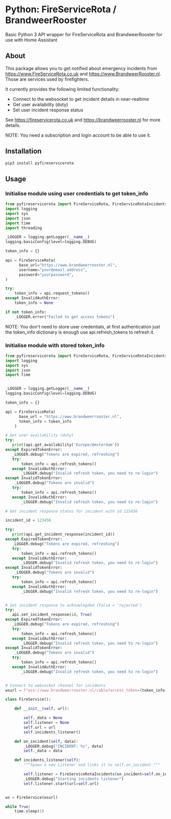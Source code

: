 # Python: FireServiceRota / BrandweerRooster

Basic Python 3 API wrapper for FireServiceRota and BrandweerRooster for use with Home Assistant

## About

This package allows you to get notified about emergency incidents from https://www.FireServiceRota.co.uk and https://www.BrandweerRooster.nl.
Those are services used by firefighters.

It currently provides the following limited functionality:

- Connect to the websocket to get incident details in near-realtime
- Get user availability (duty)
- Set user incident response status

See https://fireservicerota.co.uk and https://brandweerrooster.nl for more details.

NOTE: You need a subscription and login account to be able to use it.

## Installation

```bash
pip3 install pyfireservicerota
```

## Usage

### Initialise module using user credentials to get token_info
```python
from pyfireservicerota import FireServiceRota, FireServiceRotaIncidents, ExpiredTokenError, InvalidTokenError, InvalidAuthError
import logging
import sys
import json
import time
import threading

_LOGGER = logging.getLogger(__name__)
logging.basicConfig(level=logging.DEBUG)

token_info = {}

api = FireServiceRota(
      base_url="https://www.brandweerrooster.nl",
      username="your@email.address",
      password="yourpassword",
)

try:
    token_info = api.request_tokens()
except InvalidAuthError:
    token_info = None

if not token_info:
    _LOGGER.error("Failed to get access tokens")
```

NOTE: You don't need to store user credentials, at first authentication just the token_info dictionary is enough use api.refresh_tokens to refresh it.

### Initialise module with stored token_info
```python
from pyfireservicerota import FireServiceRota, FireServiceRotaIncidents, ExpiredTokenError, InvalidTokenError, InvalidAuthError
import logging
import sys
import json
import time


_LOGGER = logging.getLogger(__name__)
logging.basicConfig(level=logging.DEBUG)

token_info = {}

api = FireServiceRota(
      base_url = "https://www.brandweerrooster.nl",
      token_info = token_info
    )

# Get user availability (duty)
try:
   print(api.get_availability('Europe/Amsterdam'))
except ExpiredTokenError:
   _LOGGER.debug("Tokens are expired, refreshing")
   try:
       token_info = api.refresh_tokens()
   except InvalidAuthError:
       _LOGGER.debug("Invalid refresh token, you need to re-login")
except InvalidTokenError:
    _LOGGER.debug("Tokens are invalid")
   try:
       token_info = api.refresh_tokens()
   except InvalidAuthError:
       _LOGGER.debug("Invalid refresh token, you need to re-login")

# Get incident response status for incident with id 123456

incident_id = 123456

try:
   print(api.get_incident_response(incident_id))
except ExpiredTokenError:
   _LOGGER.debug("Tokens are expired, refreshing")
   try:
       token_info = api.refresh_tokens()
   except InvalidAuthError:
       _LOGGER.debug("Invalid refresh token, you need to re-login")
except InvalidTokenError:
    _LOGGER.debug("Tokens are invalid")
   try:
       token_info = api.refresh_tokens()
   except InvalidAuthError:
       _LOGGER.debug("Invalid refresh token, you need to re-login")


# Set incident response to acknowlegded (False = 'rejected')
try:
   api.set_incident_response(id, True)
except ExpiredTokenError:
   _LOGGER.debug("Tokens are expired, refreshing")
   try:
       token_info = api.refresh_tokens()
   except InvalidAuthError:
       _LOGGER.debug("Invalid refresh token, you need to re-login")
except InvalidTokenError:
    _LOGGER.debug("Tokens are invalid")
   try:
       token_info = api.refresh_tokens()
   except InvalidAuthError:
       _LOGGER.debug("Invalid refresh token, you need to re-login")


# Connect to websocket channel for incidents
wsurl = f"wss://www.brandweerrooster.nl/cable?access_token={token_info['access_token']}"

class FireService():

    def __init__(self, url):

        self._data = None
        self.listener = None
        self.url = url
        self.incidents_listener()

    def on_incident(self, data):
        _LOGGER.debug("INCIDENT: %s", data)
        self._data = data

    def incidents_listener(self):
        """Spawn a new Listener and links it to self.on_incident."""

        self.listener = FireServiceRotaIncidents(on_incident=self.on_incident)
        _LOGGER.debug("Starting incidents listener")
        self.listener.start(url=self.url)


ws = FireService(wsurl)

while True:
    time.sleep(1)
```
